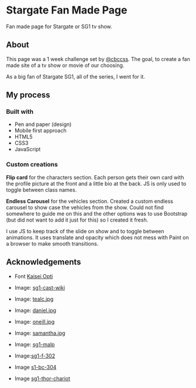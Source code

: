 # Stargate Fan Made Page

Fan made page for Stargate or SG1 tv show.

## About

This page was a 1 week challenge set by [@cbccss](https://twitter.com/cbccss).
The goal, to create a fan made site of a tv show or movie of our choosing.

As a big fan of Stargate SG1, all of the series, I went for it.

## My process

### Built with

- Pen and paper (design)
- Mobile first approach
- HTML5
- CSS3
- JavaScript

### Custom creations

**Flip card** for the characters section.
Each person gets their own card with the profile picture at the front and a
little bio at the back. JS is only used to toggle between class names.

**Endless Carousel** for the vehicles section.
Created a custom endless carousel to show case the vehicles from the show.
Could not find somewhere to guide me on this and the other options was to use
Bootstrap (but did not want to add it just for this) so I created it fresh.

I use JS to keep track of the slide on show and to toggle between animations.
It uses translate and opacity which does not mess with Paint on a browser to
make smooth transitions.

## Acknowledgements

- Font [Kaisei Opti](https://fonts.google.com/specimen/Kaisei+Opti?preview.text=STARGATE%20SG1&preview.text_type=custom#standard-styles)

- Image: [sg1-cast-wiki](https://en.wikipedia.org/wiki/File:Stargate_SG-1_cast_minus_Jonas_Quinn.jpg)
- Image: [tealc.jpg](http://images2.fanpop.com/images/photos/4100000/Teal-c-guys-of-stargate-4143827-1020-572.jpg)
- Image: [daniel.jpg](https://m.media-amazon.com/images/M/MV5BMWFiMjkxODAtNmI1Zi00NGM4LWJjNDctYmQ2YTFkYmM1MzMyXkEyXkFqcGdeQXVyMzE0OTYyNTU@._V1_FMjpg_UX1000_.jpg)
- Image: [oneill.jpg](https://static2.srcdn.com/wordpress/wp-content/uploads/2020/05/stargate-sg1-richard-dean-anderson.jpg)
- Image: [samantha.jpg](https://www.telltaletv.com/wp-content/uploads/2018/05/Stargate-SG-1-Emancipation-Season-1-Episode-4-Carter.jpg)

- Image: [sg1-malp](https://preview.redd.it/r01slfuxw3ez.jpg?auto=webp&s=804d9cafd2d45cfe039c594571071ccc6cdd13b0)
- Image:[sg1-f-302](https://images-wixmp-ed30a86b8c4ca887773594c2.wixmp.com/f/ab940dbf-6b1c-43d5-9e49-aa8736340b2d/dcsyc1k-42a68889-d4b2-4688-a657-bcd3ba2a4f44.jpg?token=eyJ0eXAiOiJKV1QiLCJhbGciOiJIUzI1NiJ9.eyJzdWIiOiJ1cm46YXBwOjdlMGQxODg5ODIyNjQzNzNhNWYwZDQxNWVhMGQyNmUwIiwiaXNzIjoidXJuOmFwcDo3ZTBkMTg4OTgyMjY0MzczYTVmMGQ0MTVlYTBkMjZlMCIsIm9iaiI6W1t7InBhdGgiOiJcL2ZcL2FiOTQwZGJmLTZiMWMtNDNkNS05ZTQ5LWFhODczNjM0MGIyZFwvZGNzeWMxay00MmE2ODg4OS1kNGIyLTQ2ODgtYTY1Ny1iY2QzYmEyYTRmNDQuanBnIn1dXSwiYXVkIjpbInVybjpzZXJ2aWNlOmZpbGUuZG93bmxvYWQiXX0.9Wx2M1F8manCltDUjK-KtCZxqNr7kk-nQGvxShRjFYQ)
- Image [s1-bc-304](https://cdn.rebrickable.com/media/thumbs/mocs/moc-35381.jpg/1000x800.jpg?1627740159.241498)
- Image [sg1-thor-chariot]()
